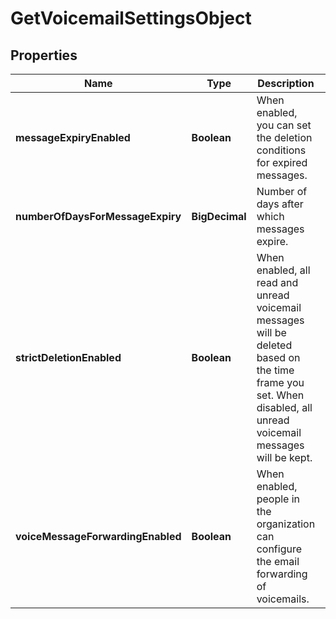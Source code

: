 

# GetVoicemailSettingsObject


## Properties

| Name | Type | Description | Notes |
|------------ | ------------- | ------------- | -------------|
|**messageExpiryEnabled** | **Boolean** | When enabled, you can set the deletion conditions for expired messages. |  |
|**numberOfDaysForMessageExpiry** | **BigDecimal** | Number of days after which messages expire. |  |
|**strictDeletionEnabled** | **Boolean** | When enabled, all read and unread voicemail messages will be deleted based on the time frame you set. When disabled, all unread voicemail messages will be kept. |  |
|**voiceMessageForwardingEnabled** | **Boolean** | When enabled, people in the organization can configure the email forwarding of voicemails. |  |



